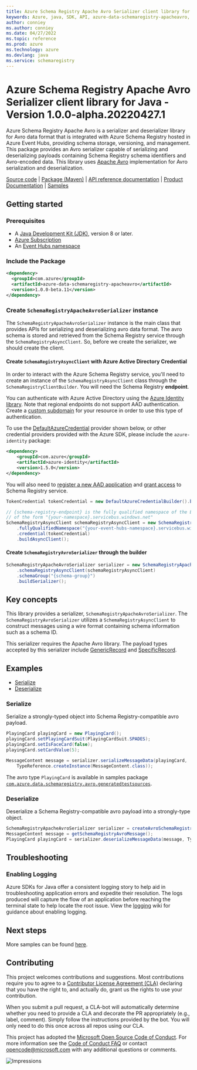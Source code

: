 ```yaml
---
title: Azure Schema Registry Apache Avro Serializer client library for Java
keywords: Azure, java, SDK, API, azure-data-schemaregistry-apacheavro, schemaregistry
author: conniey
ms.author: conniey
ms.date: 04/27/2022
ms.topic: reference
ms.prod: azure
ms.technology: azure
ms.devlang: java
ms.service: schemaregistry
---
```

# Azure Schema Registry Apache Avro Serializer client library for Java - Version 1.0.0-alpha.20220427.1 


Azure Schema Registry Apache Avro is a serializer and deserializer library for Avro data format that is integrated with
Azure Schema Registry hosted in Azure Event Hubs, providing schema storage, versioning, and management. This package
provides an Avro serializer capable of serializing and deserializing payloads containing Schema Registry schema
identifiers and Avro-encoded data. This library uses [Apache Avro][apache_avro] implementation for Avro serialization
and deserialization.

[Source code][source_code] | [Package (Maven)][package_maven] | [API reference documentation][api_reference_doc] | [Product Documentation][product_documentation] | [Samples][sample_readme]

## Getting started

### Prerequisites

- A [Java Development Kit (JDK)][jdk_link], version 8 or later.
- [Azure Subscription][azure_subscription]
- An [Event Hubs namespace][event_hubs_namespace]

### Include the Package

[//]: # ({x-version-update-start;com.azure:azure-data-schemaregistry-apacheavro;current})
```xml
<dependency>
  <groupId>com.azure</groupId>
  <artifactId>azure-data-schemaregistry-apacheavro</artifactId>
  <version>1.0.0-beta.11</version>
</dependency>
```
[//]: # ({x-version-update-end})

### Create `SchemaRegistryApacheAvroSerializer` instance

The `SchemaRegistryApacheAvroSerializer` instance is the main class that provides APIs for serializing and
deserializing avro data format. The avro schema is stored and retrieved from the Schema Registry service
through the `SchemaRegistryAsyncClient`. So, before we create the serializer, we should create the client.

#### Create `SchemaRegistryAsyncClient` with Azure Active Directory Credential

In order to interact with the Azure Schema Registry service, you'll need to create an instance of the
`SchemaRegistryAsyncClient` class through the `SchemaRegistryClientBuilder`. You will need the Schema Registry **endpoint**.

You can authenticate with Azure Active Directory using the [Azure Identity library][azure_identity]. Note that regional
endpoints do not support AAD authentication. Create a [custom subdomain][custom_subdomain] for your resource in order to
use this type of authentication.

To use the [DefaultAzureCredential][DefaultAzureCredential] provider shown below, or other credential providers provided
with the Azure SDK, please include the `azure-identity` package:

[//]: # ({x-version-update-start;com.azure:azure-identity;dependency})
```xml
<dependency>
    <groupId>com.azure</groupId>
    <artifactId>azure-identity</artifactId>
    <version>1.5.0</version>
</dependency>
```

You will also need to [register a new AAD application][register_aad_app] and [grant access][aad_grant_access] to
 Schema Registry service.

```java readme-sample-createSchemaRegistryAsyncClient
TokenCredential tokenCredential = new DefaultAzureCredentialBuilder().build();

// {schema-registry-endpoint} is the fully qualified namespace of the Event Hubs instance. It is usually
// of the form "{your-namespace}.servicebus.windows.net"
SchemaRegistryAsyncClient schemaRegistryAsyncClient = new SchemaRegistryClientBuilder()
    .fullyQualifiedNamespace("{your-event-hubs-namespace}.servicebus.windows.net")
    .credential(tokenCredential)
    .buildAsyncClient();
```

#### Create `SchemaRegistryAvroSerializer` through the builder

```java readme-sample-createSchemaRegistryAvroSerializer
SchemaRegistryApacheAvroSerializer serializer = new SchemaRegistryApacheAvroSerializerBuilder()
    .schemaRegistryAsyncClient(schemaRegistryAsyncClient)
    .schemaGroup("{schema-group}")
    .buildSerializer();
```

## Key concepts

This library provides a serializer, `SchemaRegistryApacheAvroSerializer`. The
`SchemaRegistryAvroSerializer` utilizes a `SchemaRegistryAsyncClient` to construct messages using a wire format
containing schema information such as a schema ID.

This serializer requires the Apache Avro library. The payload types accepted by this serializer include
[GenericRecord][generic_record] and [SpecificRecord][specific_record].

## Examples

* [Serialize](#serialize)
* [Deserialize](#deserialize)

### Serialize
Serialize a strongly-typed object into Schema Registry-compatible avro payload.

```java readme-sample-serializeSample
PlayingCard playingCard = new PlayingCard();
playingCard.setPlayingCardSuit(PlayingCardSuit.SPADES);
playingCard.setIsFaceCard(false);
playingCard.setCardValue(5);

MessageContent message = serializer.serializeMessageData(playingCard,
    TypeReference.createInstance(MessageContent.class));
```

The avro type `PlayingCard` is available in samples package
[`com.azure.data.schemaregistry.avro.generatedtestsources`][generated_types].

### Deserialize
Deserialize a Schema Registry-compatible avro payload into a strongly-type object.

```java readme-sample-deserializeSample
SchemaRegistryApacheAvroSerializer serializer = createAvroSchemaRegistrySerializer();
MessageContent message = getSchemaRegistryAvroMessage();
PlayingCard playingCard = serializer.deserializeMessageData(message, TypeReference.createInstance(PlayingCard.class));
```

## Troubleshooting

### Enabling Logging

Azure SDKs for Java offer a consistent logging story to help aid in troubleshooting application errors and expedite
their resolution. The logs produced will capture the flow of an application before reaching the terminal state to help
locate the root issue. View the [logging][logging] wiki for guidance about enabling logging.

## Next steps
More samples can be found [here][samples].

## Contributing

This project welcomes contributions and suggestions. Most contributions require you to agree to a [Contributor License Agreement (CLA)][cla] declaring that you have the right to, and actually do, grant us the rights to use your contribution.

When you submit a pull request, a CLA-bot will automatically determine whether you need to provide a CLA and decorate the PR appropriately (e.g., label, comment). Simply follow the instructions provided by the bot. You will only need to do this once across all repos using our CLA.

This project has adopted the [Microsoft Open Source Code of Conduct][coc]. For more information see the [Code of Conduct FAQ][coc_faq] or contact [opencode@microsoft.com][coc_contact] with any additional questions or comments.

<!-- LINKS -->
[package_maven]: https://search.maven.org/artifact/com.azure/azure-data-schemaregistry-avro
[sample_readme]: https://github.com/Azure/azure-sdk-for-java/tree/main/sdk/schemaregistry/azure-data-schemaregistry-apacheavro/src/samples
[samples]: https://github.com/Azure/azure-sdk-for-java/blob/main/sdk/schemaregistry/azure-data-schemaregistry-apacheavro/src/samples/java/com/azure/data/schemaregistry/apacheavro
[generated_types]: https://github.com/Azure/azure-sdk-for-java/blob/main/sdk/schemaregistry/azure-data-schemaregistry-apacheavro/src/samples/java/com/azure/data/schemaregistry/apacheavro/generatedtestsources
[source_code]: https://github.com/Azure/azure-sdk-for-java/blob/main/sdk/schemaregistry/azure-data-schemaregistry-apacheavro/src
[samples_code]: https://github.com/Azure/azure-sdk-for-java/blob/main/sdk/schemaregistry/azure-data-schemaregistry-apacheavro/src/samples/
[azure_subscription]: https://azure.microsoft.com/free/
[apache_avro]: https://avro.apache.org/
[api_reference_doc]: https://aka.ms/schemaregistry
[azure_cli]: https://docs.microsoft.com/cli/azure
[azure_portal]: https://portal.azure.com
[azure_identity]: https://github.com/Azure/azure-sdk-for-java/tree/main/sdk/identity/azure-identity
[DefaultAzureCredential]: https://github.com/Azure/azure-sdk-for-java/blob/main/sdk/identity/azure-identity/README.md#defaultazurecredential
[event_hubs_namespace]: https://docs.microsoft.com/azure/event-hubs/event-hubs-about
[jdk_link]: https://docs.microsoft.com/java/azure/jdk/?view=azure-java-stable
[product_documentation]: https://aka.ms/schemaregistry
[specific_record]: https://avro.apache.org/docs/current/api/java/org/apache/avro/specific/SpecificRecord.html
[generic_record]: https://avro.apache.org/docs/current/api/java/org/apache/avro/generic/GenericRecord.html
[custom_subdomain]: https://docs.microsoft.com/azure/cognitive-services/authentication#create-a-resource-with-a-custom-subdomain
[register_aad_app]: https://docs.microsoft.com/azure/cognitive-services/authentication#assign-a-role-to-a-service-principal
[aad_grant_access]: https://docs.microsoft.com/azure/cognitive-services/authentication#assign-a-role-to-a-service-principal
[logging]: https://github.com/Azure/azure-sdk-for-java/wiki/Logging-with-Azure-SDK#use-logback-logging-framework-in-a-spring-boot-application
[cla]: https://cla.microsoft.com
[coc]: https://opensource.microsoft.com/codeofconduct/
[coc_faq]: https://opensource.microsoft.com/codeofconduct/faq/
[coc_contact]: mailto:opencode@microsoft.com

![Impressions](https://azure-sdk-impressions.azurewebsites.net/api/impressions/azure-sdk-for-java%2Fsdk%2Fschemaregistry%2Fazure-data-schemaregistry-apacheavro%2FREADME.png)


